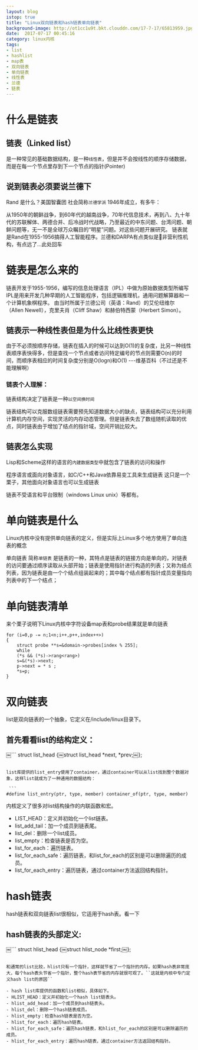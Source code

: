 ```yaml
---
layout: blog
istop: true
title: "Linux双向链表和hash链表单向链表"
background-image: http://ot1cc1u9t.bkt.clouddn.com/17-7-17/65813959.jpg
date:  2017-07-17 00:45:16
category: linux内核
tags:
- list
- hashlist
- map表
- 双向链表
- 单向链表
- 线性表
- 兰德
- 链表
---
```

 
# 什么是链表

## 链表（Linked list）
 
是一种常见的基础数据结构，是一种`线性表`，但是并不会按线性的顺序存储数据，而是在每一个节点里存到下一个节点的指针(Pointer)

## 说到链表必须要说兰德下 

Rand 是什么？美国智囊团 社会简称`兰德学派` 1946年成立，有多牛：
 
从1950年的朝鲜战争，到60年代的越南战争，70年代信息技术，再到八、九十年代的苏联解体、两德合并、后冷战时代战略，乃至最近的中东问题、台湾问题、朝鲜问题等，无一不是全球万众瞩目的“明星”问题。对这些问题开展研究。
链表就是Rand在1955-1956搞得人工智能程序。兰德和DARPA有点类似是非营利性机构，有点远了...此处回车

# 链表是怎么来的
 
链表开发于1955-1956，编写的信息处理语言（IPL）中做为原始数据类型所编写 IPL是用来开发几种早期的人工智能程序，包括逻辑推理机，通用问题解算器和一个计算机象棋程序。 由当时所属于兰德公司（英语：Rand）的艾伦纽维尔（Allen Newell），克里夫肖（Cliff Shaw）和赫伯特西蒙（Herbert Simon）。


## 链表示一种线性表但是为什么比线性表更快

由于不必须按顺序存储，链表在插入的时候可以达到O(1)的复杂度，比另一种线性表顺序表快得多，但是查找一个节点或者访问特定编号的节点则需要O(n)的时间，而顺序表相应的时间复杂度分别是O(logn)和O(1) ---维基百科（不过还是不能理解啊）

### 链表个人理解：

链表结构决定了链表是一种``以空间换时间``
 
链表结构可以克服数组链表需要预先知道数据大小的缺点，链表结构可以充分利用计算机内存空间，实现灵活的内存动态管理。但是链表失去了数组随机读取的优点，同时链表由于增加了结点的指针域，空间开销比较大。

## 链表怎么实现
 
Lisp和Scheme这样的语言的`内建数据类型`中就包含了链表的访问和操作
 
程序语言或面向对象语言，如C/C++和Java依靠易变工具来生成链表 这只是一个栗子，其他面向对象语言也可以生成链表
 
链表不受语言和平台限制（windows Linux unix）等都有。

# 单向链表是什么

Linux内核中没有提供单向链表的定义，但是实际上Linux多个地方使用了单向连表的概念

单向链表 简称`单链表` 是链表的一种，其特点是链表的链接方向是单向的，对链表的访问要通过顺序读取从头部开始；链表是使用指针进行构造的列表；又称为结点列表，因为链表是由一个个结点组装起来的；其中每个结点都有指针成员变量指向列表中的下一个结点；

# 单向链表清单
来个栗子说明下Linux内核中字符设备map表和probe结果就是单向链表

```
for (i=0,p -= n;1<n;i++,p++,index++>)
{
    struct probe **s=&domain->probes[index % 255];
    while
    (*s && (*s)->rang<rang>)
    s=&(*s)->next;
    p->next = * s ;
    *s=p;
}
```
# 双向链表

list是双向链表的一个抽象，它定义在/include/linux目录下。

## 首先看看list的结构定义：

￼```
struct list_head {￼struct list_head *next, *prev;￼};
```
 
list库提供的list_entry使用了container，通过container可以从list找到整个数据对象，这样list就成为了一种通用的数据结构：

￼```
#define list_entry(ptr, type, member)￼container_of(ptr, type, member)
```
内核定义了很多对list结构操作的内联函数和宏。

- LIST_HEAD：定义并初始化一个list链表。
- list_add_tail：加一个成员到链表尾。
- list_del：删除一个list成员。
- list_empty：检查链表是否为空。
- list_for_each：遍历链表。
- list_for_each_safe：遍历链表，和list_for_each的区别是可以删除遍历的成员。
- list_for_each_entry：遍历链表，通过container方法返回结构指针。

# hash链表
 
hash链表和双向链表list很相似，它适用于hash表。看一下
 
## hash链表的头部定义:
 
￼```
struct hlist_head {￼struct hlist_node *first;￼};
```
 
和通常的list比较，hlist只有一个指针，这样就节省了一个指针的内存。如果hash表非常庞大，每个hash表头节省一个指针，整个hash表节省的内存就很可观了。``这就是内核中专门定义hash list的原因``
 
- hash list库提供的函数和list相似，具体如下。
- HLIST_HEAD：定义并初始化一个hash list链表头。
- hlist_add_head：加一个成员到hash链表头。
- hlist_del：删除一个hash链表成员。
- hlist_empty：检查hash链表是否为空。
- hlist_for_each：遍历hash链表。
- hlist_for_each_safe：遍历hash链表，和hlist_for_each的区别是可以删除遍历的成员。
- hlist_for_each_entry：遍历hash链表，通过container方法返回结构指针。